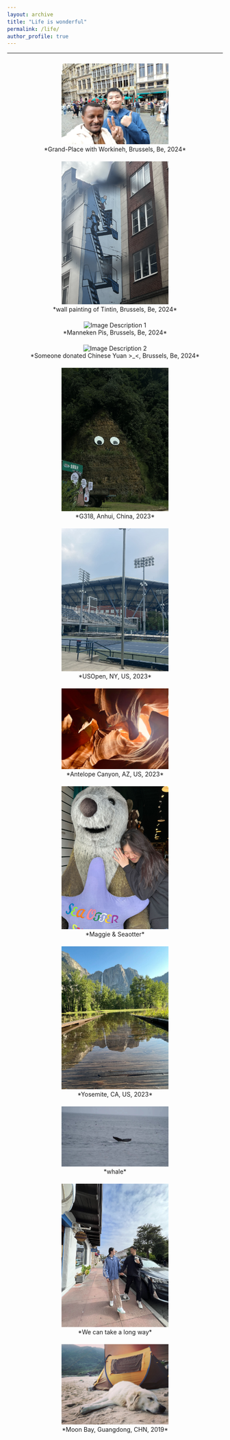 ```yaml
---
layout: archive
title: "Life is wonderful"
permalink: /life/
author_profile: true
---
```


------
<div style="display: flex; justify-content: space-around; align-items: flex-start; flex-wrap: wrap;">
    <div style="text-align: center; margin: 10px;">
        <img src="../images/life/Workineh_Grand_Place.jpg" alt="Image Description 1" width="250"/>
        <figcaption>*Grand-Place with Workineh, Brussels, Be, 2024*</figcaption>
    </div>
    <div style="text-align: center; margin: 10px;">
        <img src="../images/life/tintin.jpg" alt="Image Description 2" width="250"/>
        <figcaption>*wall painting of Tintin, Brussels, Be, 2024*</figcaption>
    </div>
</div>


<div style="display: flex; justify-content: space-around; align-items: flex-start; flex-wrap: wrap;">
    <div style="text-align: center; margin: 10px;">
        <img src="../images/life/Manneken_Pis.jpg" alt="Image Description 1" width="250"/>
        <figcaption>*Manneken Pis, Brussels, Be, 2024*</figcaption>
    </div>
    <div style="text-align: center; margin: 10px;">
        <img src="../images/life/donate.jpg" alt="Image Description 2" width="250"/>
        <figcaption>*Someone donated Chinese Yuan >_<, Brussels, Be, 2024*</figcaption>
    </div>
</div>

<div style="display: flex; justify-content: space-around; align-items: flex-start; flex-wrap: wrap;">
    <div style="text-align: center; margin: 10px;">
        <img src="../images/life/318.jpg" alt="Image Description 1" width="250"/>
        <figcaption>*G318, Anhui, China, 2023*</figcaption>
    </div>
    <div style="text-align: center; margin: 10px;">
        <img src="../images/life/US_open.jpg" alt="Image Description 2" width="250"/>
        <figcaption>*USOpen, NY, US, 2023*</figcaption>
    </div>
</div>

<div style="display: flex; justify-content: space-around; align-items: flex-start; flex-wrap: wrap;">
    <div style="text-align: center; margin: 10px;">
        <img src="../images/life/Antelope_Canyon.jpg" alt="Image Description 3" width="250"/>
        <figcaption>*Antelope Canyon, AZ, US, 2023*</figcaption>
    </div>
    <div style="text-align: center; margin: 10px;">
        <img src="../images/life/seaotter.jpg" alt="Image Description 4" width="250"/>
        <figcaption>*Maggie & Seaotter*</figcaption>
    </div>
</div>

<div style="display: flex; justify-content: space-around; align-items: flex-start; flex-wrap: wrap;">
    <div style="text-align: center; margin: 10px;">
        <img src="../images/life/Yosemite.jpg" alt="Image Description 5" width="250"/>
        <figcaption>*Yosemite, CA, US, 2023*</figcaption>
    </div>
    <div style="text-align: center; margin: 10px;">
        <img src="../images/life/whale.jpg" alt="Image Description 6" width="250"/>
        <figcaption>*whale*</figcaption>
    </div>
</div>

<div style="display: flex; justify-content: space-around; align-items: flex-start; flex-wrap: wrap;">
    <div style="text-align: center; margin: 10px;">
        <img src="../images/life/Monterey.jpg" alt="Image Description 5" width="250"/>
        <figcaption>*We can take a long way*</figcaption>
    </div>
    <div style="text-align: center; margin: 10px;">
        <img src="../images/life/Moon_Bay.jpg" alt="Image Description 6" width="250"/>
        <figcaption>*Moon Bay, Guangdong, CHN, 2019*</figcaption>
    </div>
</div>
